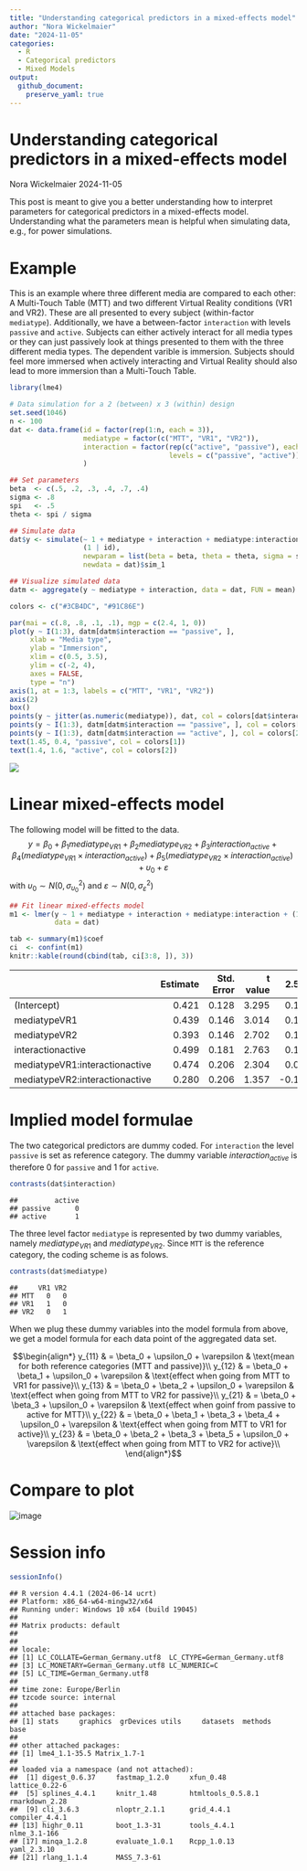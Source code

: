```yaml
---
title: "Understanding categorical predictors in a mixed-effects model"
author: "Nora Wickelmaier"
date: "2024-11-05"
categories:
  - R
  - Categorical predictors
  - Mixed Models
output:
  github_document:
    preserve_yaml: true
---
```


Understanding categorical predictors in a mixed-effects model
================
Nora Wickelmaier
2024-11-05

This post is meant to give you a better understanding how to interpret
parameters for categorical predictors in a mixed-effects model.
Understanding what the parameters mean is helpful when simulating data,
e.g., for power simulations.

# Example

This is an example where three different media are compared to each
other: A Multi-Touch Table (MTT) and two different Virtual Reality
conditions (VR1 and VR2). These are all presented to every subject
(within-factor `mediatype`). Additionally, we have a between-factor
`interaction` with levels `passive` and `active`. Subjects can either
actively interact for all media types or they can just passively look at
things presented to them with the three different media types. The
dependent varible is immersion. Subjects should feel more immersed when
actively interacting and Virtual Reality should also lead to more
immersion than a Multi-Touch Table.

``` r
library(lme4)

# Data simulation for a 2 (between) x 3 (within) design
set.seed(1046)
n <- 100
dat <- data.frame(id = factor(rep(1:n, each = 3)),
                  mediatype = factor(c("MTT", "VR1", "VR2")),
                  interaction = factor(rep(c("active", "passive"), each = 3),
                                       levels = c("passive", "active"))
                  )

## Set parameters
beta  <- c(.5, .2, .3, .4, .7, .4)
sigma <- .8
spi   <- .5
theta <- spi / sigma

## Simulate data
dat$y <- simulate(~ 1 + mediatype + interaction + mediatype:interaction +
                  (1 | id),
                  newparam = list(beta = beta, theta = theta, sigma = sigma),
                  newdata = dat)$sim_1

## Visualize simulated data
datm <- aggregate(y ~ mediatype + interaction, data = dat, FUN = mean)

colors <- c("#3CB4DC", "#91C86E")

par(mai = c(.8, .8, .1, .1), mgp = c(2.4, 1, 0))
plot(y ~ I(1:3), datm[datm$interaction == "passive", ],
     xlab = "Media type",
     ylab = "Immersion",
     xlim = c(0.5, 3.5),
     ylim = c(-2, 4),
     axes = FALSE,
     type = "n")
axis(1, at = 1:3, labels = c("MTT", "VR1", "VR2"))
axis(2)
box()
points(y ~ jitter(as.numeric(mediatype)), dat, col = colors[dat$interaction])
points(y ~ I(1:3), datm[datm$interaction == "passive", ], col = colors[1], type = "b", pch = 16, cex = 2)
points(y ~ I(1:3), datm[datm$interaction == "active", ], col = colors[2], type = "b", pch = 16, cex = 2)
text(1.45, 0.4, "passive", col = colors[1])
text(1.4, 1.6, "active", col = colors[2])
```

<img src="../figures/2024-11-05_data-1.png" style="display: block; margin: auto;" />

# Linear mixed-effects model

The following model will be fitted to the data. $$y = \beta_0 +
       \beta_1 mediatype_{VR1} +
       \beta_2 mediatype_{VR2} +
       \beta_3 interaction_{active} +
       \beta_4 (mediatype_{VR1} \times interaction_{active}) +
       \beta_5 (mediatype_{VR2} \times interaction_{active}) +
       \upsilon_0 +
       \varepsilon$$ with $\upsilon_0 \sim N(0, \sigma^2_{\upsilon_0})$
and $\varepsilon \sim N(0, \sigma^2_{\varepsilon})$

``` r
## Fit linear mixed-effects model
m1 <- lmer(y ~ 1 + mediatype + interaction + mediatype:interaction + (1| id),
           data = dat)

tab <- summary(m1)$coef
ci  <- confint(m1)
knitr::kable(round(cbind(tab, ci[3:8, ]), 3))
```

|                                | Estimate | Std. Error | t value |  2.5 % | 97.5 % |
|:-------------------------------|---------:|-----------:|--------:|-------:|-------:|
| (Intercept)                    |    0.421 |      0.128 |   3.295 |  0.172 |  0.670 |
| mediatypeVR1                   |    0.439 |      0.146 |   3.014 |  0.155 |  0.723 |
| mediatypeVR2                   |    0.393 |      0.146 |   2.702 |  0.110 |  0.677 |
| interactionactive              |    0.499 |      0.181 |   2.763 |  0.147 |  0.852 |
| mediatypeVR1:interactionactive |    0.474 |      0.206 |   2.304 |  0.073 |  0.876 |
| mediatypeVR2:interactionactive |    0.280 |      0.206 |   1.357 | -0.122 |  0.681 |

# Implied model formulae

The two categorical predictors are dummy coded. For `interaction` the
level `passive` is set as reference category. The dummy variable
$interaction_{active}$ is therefore 0 for `passive` and 1 for `active`.

``` r
contrasts(dat$interaction)
```

    ##         active
    ## passive      0
    ## active       1

The three level factor `mediatype` is represented by two dummy
variables, namely $mediatype_{VR1}$ and $mediatype_{VR2}$. Since `MTT`
is the reference category, the coding scheme is as folows.

``` r
contrasts(dat$mediatype)
```

    ##     VR1 VR2
    ## MTT   0   0
    ## VR1   1   0
    ## VR2   0   1

When we plug these dummy variables into the model formula from above, we
get a model formula for each data point of the aggregated data set.

$$\begin{align*}
   y_{11} & = \beta_0 +                               \upsilon_0 + \varepsilon & \text{mean for both reference categories (MTT and passive)}\\
   y_{12} & = \beta_0 + \beta_1 +                     \upsilon_0 + \varepsilon & \text{effect when going from MTT to VR1 for passive}\\
   y_{13} & = \beta_0 + \beta_2 +                     \upsilon_0 + \varepsilon & \text{effect when going from MTT to VR2 for passive}\\
   y_{21} & = \beta_0 + \beta_3 +                     \upsilon_0 + \varepsilon & \text{effect when goinf from passive to active for MTT}\\
   y_{22} & = \beta_0 + \beta_1 + \beta_3 + \beta_4 + \upsilon_0 + \varepsilon & \text{effect when going from MTT to VR1 for active}\\
   y_{23} & = \beta_0 + \beta_2 + \beta_3 + \beta_5 + \upsilon_0 + \varepsilon & \text{effect when going from MTT to VR2 for active}\\
\end{align*}$$

# Compare to plot

![image](/figures/2024-11-05_plot-1.png)

# Session info

``` r
sessionInfo()
```

    ## R version 4.4.1 (2024-06-14 ucrt)
    ## Platform: x86_64-w64-mingw32/x64
    ## Running under: Windows 10 x64 (build 19045)
    ## 
    ## Matrix products: default
    ## 
    ## 
    ## locale:
    ## [1] LC_COLLATE=German_Germany.utf8  LC_CTYPE=German_Germany.utf8   
    ## [3] LC_MONETARY=German_Germany.utf8 LC_NUMERIC=C                   
    ## [5] LC_TIME=German_Germany.utf8    
    ## 
    ## time zone: Europe/Berlin
    ## tzcode source: internal
    ## 
    ## attached base packages:
    ## [1] stats     graphics  grDevices utils     datasets  methods   base     
    ## 
    ## other attached packages:
    ## [1] lme4_1.1-35.5 Matrix_1.7-1 
    ## 
    ## loaded via a namespace (and not attached):
    ##  [1] digest_0.6.37     fastmap_1.2.0     xfun_0.48         lattice_0.22-6   
    ##  [5] splines_4.4.1     knitr_1.48        htmltools_0.5.8.1 rmarkdown_2.28   
    ##  [9] cli_3.6.3         nloptr_2.1.1      grid_4.4.1        compiler_4.4.1   
    ## [13] highr_0.11        boot_1.3-31       tools_4.4.1       nlme_3.1-166     
    ## [17] minqa_1.2.8       evaluate_1.0.1    Rcpp_1.0.13       yaml_2.3.10      
    ## [21] rlang_1.1.4       MASS_7.3-61
